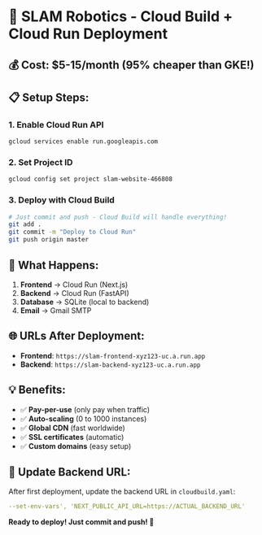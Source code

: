 # 🚀 SLAM Robotics - Cloud Build + Cloud Run Deployment

## 💰 **Cost: $5-15/month** (95% cheaper than GKE!)

## 📋 **Setup Steps:**

### 1. **Enable Cloud Run API**
```bash
gcloud services enable run.googleapis.com
```

### 2. **Set Project ID**
```bash
gcloud config set project slam-website-466808
```

### 3. **Deploy with Cloud Build**
```bash
# Just commit and push - Cloud Build will handle everything!
git add .
git commit -m "Deploy to Cloud Run"
git push origin master
```

## 🔧 **What Happens:**

1. **Frontend** → Cloud Run (Next.js)
2. **Backend** → Cloud Run (FastAPI)
3. **Database** → SQLite (local to backend)
4. **Email** → Gmail SMTP

## 🌐 **URLs After Deployment:**
- **Frontend**: `https://slam-frontend-xyz123-uc.a.run.app`
- **Backend**: `https://slam-backend-xyz123-uc.a.run.app`

## 💡 **Benefits:**
- ✅ **Pay-per-use** (only pay when traffic)
- ✅ **Auto-scaling** (0 to 1000 instances)
- ✅ **Global CDN** (fast worldwide)
- ✅ **SSL certificates** (automatic)
- ✅ **Custom domains** (easy setup)

## 🔄 **Update Backend URL:**
After first deployment, update the backend URL in `cloudbuild.yaml`:
```yaml
--set-env-vars', 'NEXT_PUBLIC_API_URL=https://ACTUAL_BACKEND_URL'
```

**Ready to deploy! Just commit and push! 🚀** 